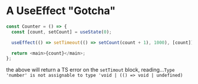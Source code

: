 # A UseEffect "Gotcha"
```ts
const Counter = () => {
  const [count, setCount] = useState(0);

  useEffect(() => setTimeout(() => setCount(count + 1), 1000), [count]);

  return <main>{count}</main>;
};
```
the above will return a TS error on the `setTimout` block, reading...`Type 'number' is not assignable to type 'void | (() => void | undefined)`